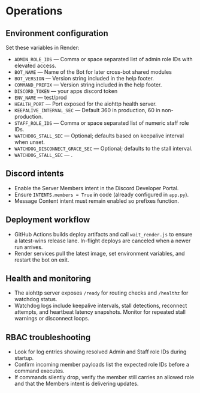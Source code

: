 # Operations

## Environment configuration
Set these variables in Render:

- `ADMIN_ROLE_IDS` — Comma or space separated list of admin role IDs with
  elevated access.
- `BOT_NAME` — Name of the Bot for later cross-bot shared modules
- `BOT_VERSION` — Version string included in the help footer.
- `COMMAND_PREFIX` — Version string included in the help footer.
- `DISCORD_TOKEN` — your apps discord token
- `ENV_NAME` — test/prod
- `HEALTH_PORT` — Port exposed for the aiohttp health server.
- `KEEPALIVE_INTERVAL_SEC` — Default 360 in production, 60 in non-production.
- `STAFF_ROLE_IDS` — Comma or space separated list of numeric staff role IDs.
- `WATCHDOG_STALL_SEC` — Optional; defaults based on keepalive interval when unset.
- `WATCHDOG_DISCONNECT_GRACE_SEC` — Optional; defaults to the stall interval.
- `WATCHDOG_STALL_SEC` — .


## Discord intents
- Enable the Server Members intent in the Discord Developer Portal.
- Ensure `INTENTS.members = True` in code (already configured in `app.py`).
- Message Content intent must remain enabled so prefixes function.

## Deployment workflow
- GitHub Actions builds deploy artifacts and call `wait_render.js` to ensure
  a latest-wins release lane. In-flight deploys are canceled when a newer run arrives.
- Render services pull the latest image, set environment variables, and restart the bot
  on exit.

## Health and monitoring
- The aiohttp server exposes `/ready` for routing checks and `/healthz` for watchdog
  status.
- Watchdog logs include keepalive intervals, stall detections, reconnect attempts, and
  heartbeat latency snapshots. Monitor for repeated stall warnings or disconnect loops.

## RBAC troubleshooting
- Look for log entries showing resolved Admin and Staff role IDs during startup.
- Confirm incoming member payloads list the expected role IDs before a command executes.
- If commands silently drop, verify the member still carries an allowed role and that the
  Members intent is delivering updates.
